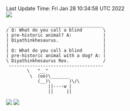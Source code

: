 Last Update Time: 
Fri Jan 28 10:34:58 UTC 2022
<br>![](https://img.shields.io/badge/%E5%A4%A7%E5%AE%B6-%E5%AE%89%E5%AE%89-green)<br>
```
 ____________________________________
/ Q: What do you call a blind        \
| pre-historic animal? A:            |
| Diyathinkhesaurus.                 |
|                                    |
| Q: What do you call a blind        |
| pre-historic animal with a dog? A: |
\ Diyathinkhesaurus Rex.             /
 ------------------------------------
        \   ^__^
         \  (oo)\_______
            (__)\       )\/\
                ||----w |
                ||     ||
```
![](https://github-readme-stats.vercel.app/api?username=chenlitw)
![](https://github-readme-stats.vercel.app/api/top-langs/?username=chenlitw)
